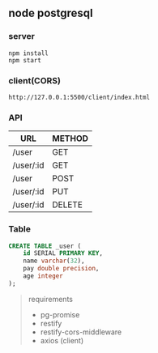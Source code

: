 ## node postgresql

### server
```
npm install
npm start
```

### client(CORS)
```
http://127.0.0.1:5500/client/index.html
```

### API
| URL                       | METHOD |
|---------------------------|--------|
| /user                     | GET    |
| /user/:id                 | GET    |
| /user                     | POST   |
| /user/:id                 | PUT    |
| /user/:id                 | DELETE |

### Table
```sql
CREATE TABLE _user (
    id SERIAL PRIMARY KEY,
    name varchar(32),
    pay double precision,
    age integer
);
```

> requirements
> * pg-promise
> * restify
> * restify-cors-middleware
> * axios (client)